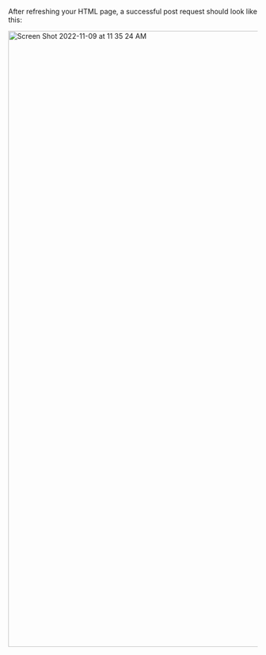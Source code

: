 After refreshing your HTML page, a successful post request should look like this:

<img width="1246" alt="Screen Shot 2022-11-09 at 11 35 24 AM" src="https://user-images.githubusercontent.com/63981160/200887481-6c65e86b-9bf3-447d-858f-817b97ea1428.png">
